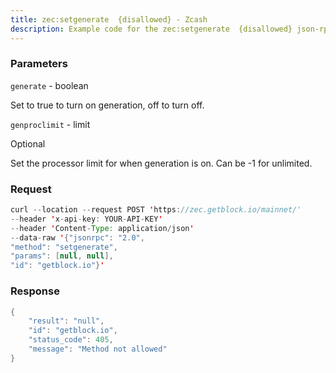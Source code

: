 ```yaml
---
title: zec:setgenerate  {disallowed} - Zcash
description: Example code for the zec:setgenerate  {disallowed} json-rpc method. Сomplete guide on how to use zec:setgenerate  {disallowed} json-rpc in GetBlock.io Web3 documentation.
---
```


### Parameters


`generate` - boolean

Set to true to turn on generation, off to turn off.

`genproclimit` - limit

Optional

Set the processor limit for when generation is on. Can be -1 for
unlimited.

### Request

``` java
curl --location --request POST 'https://zec.getblock.io/mainnet/' 
--header 'x-api-key: YOUR-API-KEY' 
--header 'Content-Type: application/json' 
--data-raw '{"jsonrpc": "2.0",
"method": "setgenerate",
"params": [null, null],
"id": "getblock.io"}'
```

###  Response

``` java
{
    "result": "null",
    "id": "getblock.io",
    "status_code": 405,
    "message": "Method not allowed"
}
```

